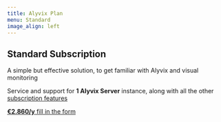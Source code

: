 ```yaml
---
title: Alyvix Plan
menu: Standard
image_align: left
---
```


## **Standard** Subscription

A simple but effective solution, to get familiar with Alyvix and visual monitoring

Service and support for **1 Alyvix Server** instance, along with all the other [subscription features](#plans)

[**€2.860/y** fill in the form](..\_subscription_standard\contact_form?classes=btn,btn-primary,btn-lg&target=_blank)
